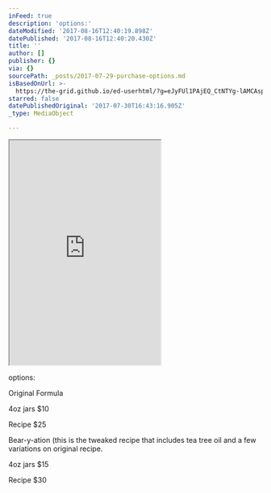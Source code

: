 ```yaml
---
inFeed: true
description: 'options:'
dateModified: '2017-08-16T12:40:19.898Z'
datePublished: '2017-08-16T12:40:20.430Z'
title: ''
author: []
publisher: {}
via: {}
sourcePath: _posts/2017-07-29-purchase-options.md
isBasedOnUrl: >-
  https://the-grid.github.io/ed-userhtml/?g=eJyFUl1PAjEQ_CtNTYg-lAMCAsphoibG-KAJ8ZmU3gLFu2vT3ePj39v74HKg6EvTzuxOdyY7ifSWqVgihhzUTkesOMVMp6sYPpyJMkVi27sAi4VxETi41CYUpNTgK-b0JUbjcac_HIw40wQJKmOhuNHBQsjXRPYuCFCtIZFt41ZB1cdZJEkKLP4UthLTUchrwekk95dredqGXCdyBR4NPFxyTe-CNMXAG_WpTPxbGW8ipZC_JtYg6kUM7EW7uHW173R6w3tkbxpR5vDsS6cn-n_5eF8uwZ2bLj82OYX8lxkrn4_O7BCcf2oF7Ej5e3P8Cqjn73aOmdldWS1ioyRpk4Z8kRGZ9EdkRdlT5hyk6tDQ-pw910abZzFwhmSOTmwuj_wSL6OIzEKuzsRQOW2JldER7CnYyK0sUc7QqTJQ9IlKa9tFAG1lkqAsaW_wodsdD267_X4rtzy3saSlcUlY7ksV43zb857W0iF4TxktRb40lcg_U0z31SJe39Qd37qYLUs
starred: false
datePublishedOriginal: '2017-07-30T16:43:16.905Z'
_type: MediaObject

---
```

<iframe src="https://the-grid.github.io/ed-userhtml/?g=eJyFkD9PxDAMxXc-hcmAQCLtFd1faMrAzMaOrNSlOTVNlPh6129PSkBCYmDx8Gw___zq1kxgWiXsLDUGllV12Gyr9Vo0dZl6zVWda9TBeAaePSnBdOHyiBNmVUAMWome2cfHskTvC9Jn0xba2TKPFMf4_GN90yLjux-QOxes0q6lLKVC6mFV7eRqL6utAN1jiMRKnLiT-wUpuyWeaykhkHUTwYCzOzF4DGiJKYDpIClwxjEBO_AuGjZuBGtGszy5dJPv0IGU_73WwOX1e-1W5EsKmVH3b-4l8X64YCiKexApxT8h3j3BL-avQD8BygJ8qA" height="445" style=""></iframe>

options:

Original Formula

4oz jars $10

Recipe $25

Bear-y-ation (this is the tweaked recipe that includes tea tree oil and a few variations on original recipe.

4oz jars $15

Recipe $30
